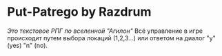# Put-Patrego by Razdrum
*Это текстовое РПГ по вселенной "Агилон"*
Всё управление в игре происходит путем выбора локаций (1,2,3...) или ответом на диалог "y" (yes) "n" (no).
